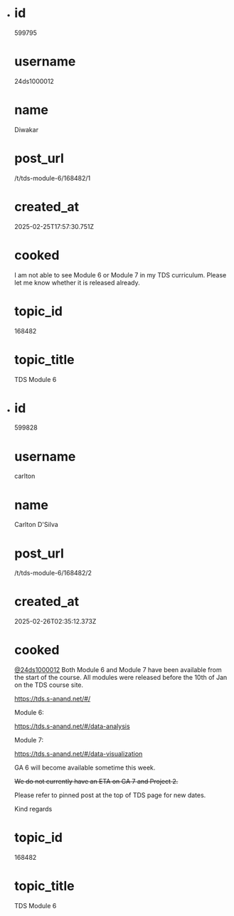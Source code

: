 - # id
  
  599795
  
  # username
  
  24ds1000012
  
  # name
  
  Diwakar
  
  # post_url
  
  /t/tds-module-6/168482/1
  
  # created_at
  
  2025-02-25T17:57:30.751Z
  
  # cooked
  
  <p>I am not able to see Module 6 or Module 7 in my TDS curriculum. Please let me know whether it is released already.</p>
  
  # topic_id
  
  168482
  
  # topic_title
  
  TDS Module 6
- # id
  
  599828
  
  # username
  
  carlton
  
  # name
  
  Carlton D'Silva
  
  # post_url
  
  /t/tds-module-6/168482/2
  
  # created_at
  
  2025-02-26T02:35:12.373Z
  
  # cooked
  
  <p><a class="mention" href="/u/24ds1000012">@24ds1000012</a> Both Module 6 and Module 7 have been available from the start of the course. All modules were released before the 10th of Jan on the TDS course site.</p>
  <p><a href="https://tds.s-anand.net/#/" class="onebox" target="_blank" rel="noopener">https://tds.s-anand.net/#/</a></p>
  <p>Module 6:</p>
  <p><a href="https://tds.s-anand.net/#/data-analysis" class="onebox" target="_blank" rel="noopener">https://tds.s-anand.net/#/data-analysis</a></p>
  <p>Module 7:</p>
  <p><a href="https://tds.s-anand.net/#/data-visualization" class="onebox" target="_blank" rel="noopener">https://tds.s-anand.net/#/data-visualization</a></p>
  <p>GA 6 will become available sometime this week.</p>
  <p><s>We do not currently have an ETA on GA 7 and Project 2.</s></p>
  <p>Please refer to pinned post at the top of TDS page for new dates.</p>
  <p>Kind regards</p>
  
  # topic_id
  
  168482
  
  # topic_title
  
  TDS Module 6
